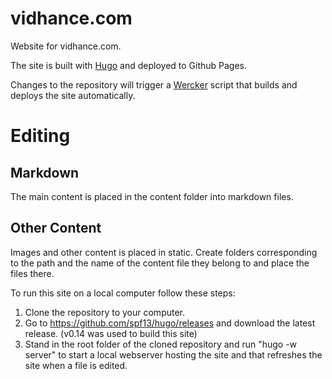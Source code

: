 # vidhance.com
Website for vidhance.com.

The site is built with [Hugo](http://gohugo.io/) and deployed to Github Pages.

Changes to the repository will trigger a [Wercker](http://wercker.com/) script that builds and deploys the site automatically.

# Editing
## Markdown
The main content is placed in the content folder into markdown files.
## Other Content
Images and other content is placed in static. Create folders corresponding to the path and the name of the content file they belong to and place the files there.

To run this site on a local computer follow these steps:

1. Clone the repository to your computer.
2. Go to https://github.com/spf13/hugo/releases and download the latest release. (v0.14 was used to build this site)
3. Stand in the root folder of the cloned repository and run "hugo -w server" to start a local webserver hosting the site and that refreshes the site when a file is edited.
